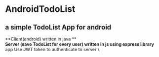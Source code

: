 # AndroidTodoList
## a simple TodoList App for android 
**Client(android) written in java **\
**Server (save TodoList for every user) written in js using express library**\
app Use JWT token to authenticate to server \
